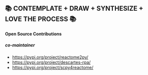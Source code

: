 :books: CONTEMPLATE + DRAW + SYNTHESIZE + LOVE THE PROCESS :books:
-----
#### Open Source Contributions
##### co-maintainer

- https://pypi.org/project/reactome2py/
- https://pypi.org/project/descartes-rpa/
- https://pypi.org/project/scpy4reactome/
